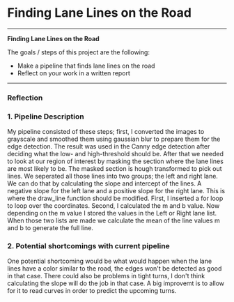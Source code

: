 ﻿# **Finding Lane Lines on the Road** ---**Finding Lane Lines on the Road**The goals / steps of this project are the following:* Make a pipeline that finds lane lines on the road* Reflect on your work in a written report[//]: # (Image References)[image1]: ./examples/grayscale.jpg "Grayscale"---### Reflection### 1. Pipeline DescriptionMy pipeline consisted of these steps; first, I converted the images to grayscale and smoothed them using gaussian blur to prepare them for the edge detection. The result was used in the Canny edge detection after deciding what the low- and high-threshold should be. After that we needed to look at our region of interest by masking the section where the lane lines are most likely to be. The masked section is hough transformed to pick out lines. We seperated all those lines into two groups; the left and right lane. We can do that by calculating the slope and intercept of the lines. A negative slope for the left lane and a positive slope for the right lane. This is where the draw_line function should be modified. First, I inserted a for loop to loop over the coordinates. Second, I calculated the m and b value. Now depending on the m value I stored the values in the Left or Right lane list. When those two lists are made we calculate the mean of the line values m and b to generate the full line. ### 2. Potential shortcomings with current pipelineOne potential shortcoming would be what would happen when the lane lines have a color similar to the road, the edges won't be detected as good in that case. There could also be problems in tight turns, I don't think calculating the slope will do the job in that case. A big improvemt is to allow for it to read curves in order to predict the upcoming turns.